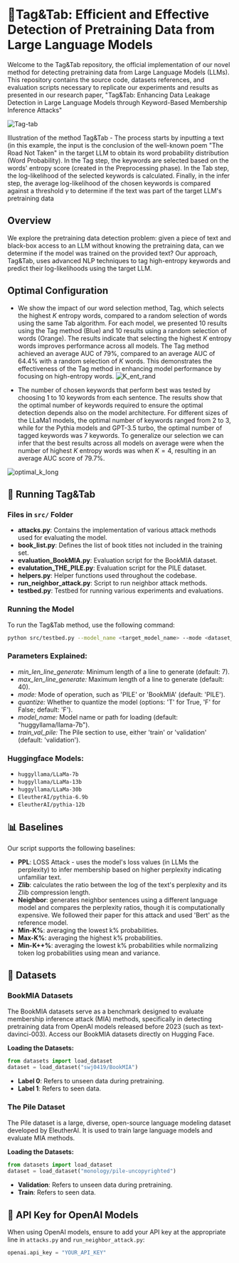 # 🧩Tag&Tab: Efficient and Effective Detection of Pretraining Data from Large Language Models

Welcome to the Tag&Tab repository, the official implementation of our novel method for detecting pretraining data from Large Language Models (LLMs). This repository contains the source code, datasets references, and evaluation scripts necessary to replicate our experiments and results as presented in our research paper, "Tag&Tab: Enhancing Data Leakage Detection in Large Language Models through Keyword-Based Membership Inference Attacks"

![Tag-tab](https://github.com/user-attachments/assets/6bd86765-d4e5-4455-a37e-1a3cf6d9a29e)


Illustration of the method Tag&Tab - The process starts by inputting a text (in this example, the input is the conclusion of the well-known poem "The Road Not Taken" in the target LLM to obtain its word probability distribution (Word Probability). In the Tag step, the keywords are selected based on the words' entropy score (created in the Preprocessing phase). In the Tab step, the log-likelihood of the selected keywords is calculated. Finally, in the infer step, the average log-likelihood of the chosen keywords is compared against a threshold $\gamma$ to determine if the text was part of the target LLM's pretraining data

## Overview

We explore the pretraining data detection problem: given a piece of text and black-box access to an LLM without knowing the pretraining data, can we determine if the model was trained on the provided text? Our approach, Tag&Tab, uses advanced NLP techniques to tag high-entropy keywords and predict their log-likelihoods using the target LLM.

## Optimal Configuration


- We show the impact of our word selection method, Tag, which selects the highest $K$ entropy words, compared to a random selection of words using the same Tab algorithm. For each model, we presented 10 results using the Tag method (Blue) and 10 results using a random selection of words (Orange).
The results indicate that selecting the highest $K$ entropy words improves performance across all models. The Tag method achieved an average AUC of 79%, compared to an average AUC of 64.4% with a random selection of $K$ words. This demonstrates the effectiveness of the Tag method in enhancing model performance by focusing on high-entropy words.
![K_ent_rand](https://github.com/user-attachments/assets/91bef60b-b182-4a8b-a5f5-6da133c268a6)


- The number of chosen keywords that perform best was tested by choosing 1 to 10 keywords from each sentence.
The results show that the optimal number of keywords required to ensure the optimal detection depends also on the model architecture. For different sizes of the LLaMa1 models, the optimal number of keywords ranged from 2 to 3, while for the Pythia models and GPT-3.5 turbo, the optimal number of tagged keywords was 7 keywords.
To generalize our selection we can infer that the best results across all models on average were when the number of highest $K$ entropy words was when $K=4$, resulting in an average AUC score of 79.7\%.

![optimal_k_long](https://github.com/user-attachments/assets/c4e56bc3-eaa6-4f83-b882-9b7f3f4fb038)



## 🚀 Running Tag&Tab

### Files in `src/` Folder

- **attacks.py**: Contains the implementation of various attack methods used for evaluating the model.
- **book_list.py**: Defines the list of book titles not included in the training set.
- **evaluation_BookMIA.py**: Evaluation script for the BookMIA dataset.
- **evalutation_THE_PILE.py**: Evaluation script for the PILE dataset.
- **helpers.py**: Helper functions used throughout the codebase.
- **run_neighbor_attack.py**: Script to run neighbor attack methods.
- **testbed.py**: Testbed for running various experiments and evaluations.

### Running the Model

To run the Tag&Tab method, use the following command:

```sh
python src/testbed.py --model_name <target_model_name> --mode <dataset_name> 
```

### Parameters Explained:
- _min_len_line_generate:_ Minimum length of a line to generate (default: 7).
- _max_len_line_generate:_ Maximum length of a line to generate (default: 40).
- _mode:_ Mode of operation, such as 'PILE' or 'BookMIA' (default: 'PILE').
- _quantize:_ Whether to quantize the model (options: 'T' for True, 'F' for False; default: 'F').
- _model_name:_ Model name or path for loading (default: "huggyllama/llama-7b").
- _train_val_pile:_ The Pile section to use, either 'train' or 'validation' (default: 'validation').

### Huggingface Models:

- `huggyllama/LLaMa-7b`
- `huggyllama/LLaMa-13b`
- `huggyllama/LLaMa-30b`
- `EleutherAI/pythia-6.9b`
- `EleutherAI/pythia-12b`



## 📊 Baselines

Our script supports the following baselines:
- **PPL**: LOSS Attack - uses the model's loss values (in LLMs the perplexity) to infer membership based on higher perplexity indicating unfamiliar text.
- **Zlib**: calculates the ratio between the log of the text's perplexity and its Zlib compression length.
- **Neighbor**: generates neighbor sentences using a different language model and compares the perplexity ratios, though it is computationally expensive. We followed their paper for this attack and used 'Bert' as the reference model.
- **Min-K%**: averaging the lowest k% probabilities.
- **Max-K%**: averaging the highest k% probabilities.
- **Min-K++%**: averaging the lowest k% probabilities while normalizing token log probabilities using mean and variance.

## 📘 Datasets

### BookMIA Datasets

The BookMIA datasets serve as a benchmark designed to evaluate membership inference attack (MIA) methods, specifically in detecting pretraining data from OpenAI models released before 2023 (such as text-davinci-003). Access our BookMIA datasets directly on Hugging Face.

**Loading the Datasets:**

```python
from datasets import load_dataset
dataset = load_dataset("swj0419/BookMIA")
```

- **Label 0**: Refers to unseen data during pretraining.
- **Label 1**: Refers to seen data.


### The Pile Dataset

The Pile dataset is a large, diverse, open-source language modeling dataset developed by EleutherAI. It is used to train large language models and evaluate MIA methods.

**Loading the Datasets:**

```python
from datasets import load_dataset
dataset = load_dataset("monology/pile-uncopyrighted")
```

- **Validation**: Refers to unseen data during pretraining.
- **Train**: Refers to seen data.

  

## 🔐 API Key for OpenAI Models

When using OpenAI models, ensure to add your API key at the appropriate line in `attacks.py` and `run_neighbor_attack.py`:

```python
openai.api_key = "YOUR_API_KEY"
```

